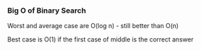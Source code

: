### Big O of Binary Search

Worst and average case are O(log n) - still better than O(n)

Best case is O(1) if the first case of middle is the correct answer
